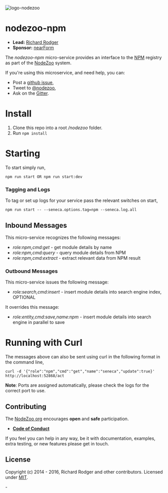 ![logo-nodezoo][Logo]

# nodezoo-npm

- __Lead:__ [Richard Rodger][Lead]
- __Sponsor:__ [nearForm][]

The _nodezoo-npm_ micro-service provides an interface to the
[NPM][] registry as part of the [NodeZoo][] system.


If you're using this microservice, and need help, you can:

- Post a [github issue][],
- Tweet to [@nodezoo][],
- Ask on the [Gitter][gitter-url].


# Install
1. Clone this repo into a root _/nodezoo_ folder.
2. Run `npm install`


# Starting
To start simply run,

```
npm run start OR npm run start:dev
```

### Tagging and Logs
To tag or set up logs for your service pass the relevant switches on start,

```
npm run start -- --seneca.options.tag=npm --seneca.log.all
```

## Inbound Messages
This micro-service recognizes the following messages:

   * _role:npm,cmd:get_ - get module details by name
   * _role:npm,cmd:query_ - query module details from NPM
   * _role:npm,cmd:extract_ - extract relevant data from NPM result


### Outbound Messages
This micro-service issues the following message:

   * _role:search,cmd:insert_ - insert module details into search engine index, OPTIONAL

It overrides this message:

   * _role:entity,cmd:save,name:npm_ - insert module details into search engine in parallel to save

# Running with Curl
The messages above can also be sent using curl in the following format in the command line,

```
curl -d '{"role":"npm","cmd":"get","name":"seneca","update":true}' http://localhost:52868/act
```

__Note__: Ports are assigned automatically, please check the logs for the correct port to use.

## Contributing
The [NodeZoo org][] encourages __open__ and __safe__ participation.

- __[Code of Conduct][CoC]__

If you feel you can help in any way, be it with documentation, examples, extra testing, or new
features please get in touch.


## License
Copyright (c) 2014 - 2016, Richard Rodger and other contributors.
Licensed under [MIT][].

[CoC]: https://github.com/nodezoo/nodezoo-org/blob/master/CoC.md
[Logo]: https://github.com/nodezoo/nodezoo-org/blob/master/assets/logo-nodezoo.png
[NPM]: http://npmjs.org
[NodeZoo]: https://github.com/rjrodger/nodezoo
[nearForm]: http://nearform.com
[Lead]: https://github.com/rjrodger
[NodeZoo org]: https://github.com/nodezoo
[MIT]: ./LICENSE
[github issue]: https://github.com/nodezoo/nodezoo-npm/issues
[@nodezoo]: http://twitter.com/nodezoo
[gitter-url]: https://gitter.im/nodezoo/nodezoo-org
-
